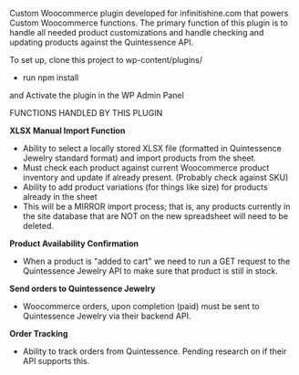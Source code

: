 Custom Woocommerce plugin developed for infinitishine.com that powers Custom Woocommerce functions. The primary function of this plugin is to handle all needed product customizations and handle checking and updating products against the Quintessence API.

To set up, clone this project to wp-content/plugins/

* run npm install

and Activate the plugin in the WP Admin Panel


FUNCTIONS HANDLED BY THIS PLUGIN

**XLSX Manual Import Function**
* Ability to select a locally stored XLSX file (formatted in Quintessence Jewelry standard format) and import products from the sheet. 
* Must check each product against current Woocommerce product inventory and update if already present. (Probably check against SKU)
* Ability to add product variations (for things like size) for products already in the sheet
* This will be a MIRROR import process; that is, any products currently in the site database that are NOT on the new spreadsheet will need to be deleted.

**Product Availability Confirmation**
* When a product is "added to cart" we need to run a GET request to the Quintessence Jewelry API to make sure that product is still in stock.

**Send orders to Quintessence Jewelry**
* Woocommerce orders, upon completion (paid) must be sent to Quintessence Jewelry via their backend API. 

**Order Tracking**
* Ability to track orders from Quintessence. Pending research on if their API supports this.

